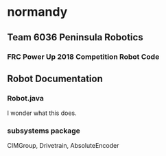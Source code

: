 # normandy

## Team 6036 Peninsula Robotics
### FRC Power Up 2018 Competition Robot Code


## Robot Documentation

### Robot.java
I wonder what this does.

### subsystems package
CIMGroup, Drivetrain, AbsoluteEncoder

